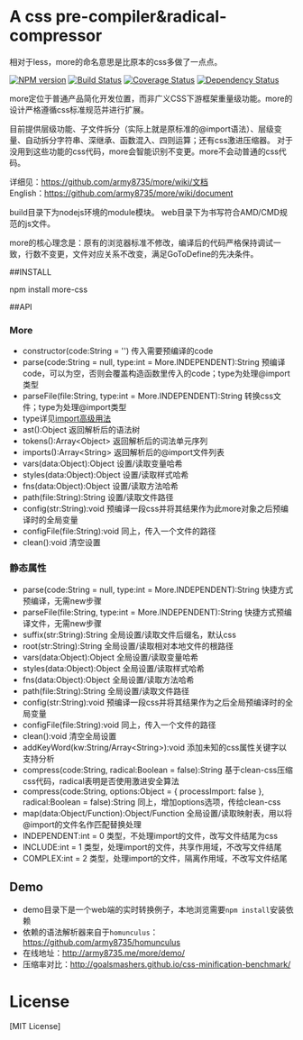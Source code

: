 A css pre-compiler&radical-compressor
====

相对于less，more的命名意思是比原本的css多做了一点点。

[![NPM version](https://badge.fury.io/js/more-css.png)](https://npmjs.org/package/more-css)
[![Build Status](https://travis-ci.org/army8735/more.svg?branch=master)](https://travis-ci.org/army8735/more)
[![Coverage Status](https://coveralls.io/repos/army8735/more/badge.png)](https://coveralls.io/r/army8735/more)
[![Dependency Status](https://david-dm.org/army8735/more.png)](https://david-dm.org/army8735/more)

more定位于普通产品简化开发位置，而非广义CSS下游框架重量级功能。more的设计严格遵循css标准规范并进行扩展。

目前提供层级功能、子文件拆分（实际上就是原标准的@import语法）、层级变量、自动拆分字符串、深继承、函数混入、四则运算；还有css激进压缩器。
对于没用到这些功能的css代码，more会智能识别不变更。more不会动普通的css代码。

详细见：https://github.com/army8735/more/wiki/文档<br/>
English：https://github.com/army8735/more/wiki/document

build目录下为nodejs环境的module模块。
web目录下为书写符合AMD/CMD规范的js文件。

more的核心理念是：原有的浏览器标准不修改，编译后的代码严格保持调试一致，行数不变更，文件对应关系不改变，满足GoToDefine的先决条件。

##INSTALL

npm install more-css

##API

### More
* constructor(code:String = '') 传入需要预编译的code
* parse(code:String = null, type:int = More.INDEPENDENT):String 预编译code，可以为空，否则会覆盖构造函数里传入的code；type为处理@import类型
* parseFile(file:String, type:int = More.INDEPENDENT):String 转换css文件；type为处理@import类型
 * type详见[import高级用法](https://github.com/army8735/more/wiki/%E6%96%87%E6%A1%A3#import高级用法)
* ast():Object 返回解析后的语法树
* tokens():Array\<Object> 返回解析后的词法单元序列
* imports():Array\<String> 返回解析后的@import文件列表
* vars(data:Object):Object 设置/读取变量哈希
* styles(data:Object):Object 设置/读取样式哈希
* fns(data:Object):Object 设置/读取方法哈希
* path(file:String):String 设置/读取文件路径
* config(str:String):void 预编译一段css并将其结果作为此more对象之后预编译时的全局变量
* configFile(file:String):void 同上，传入一个文件的路径
* clean():void 清空设置

### 静态属性
* parse(code:String = null, type:int = More.INDEPENDENT):String 快捷方式预编译，无需new步骤
* parseFile(file:String, type:int = More.INDEPENDENT):String 快捷方式预编译文件，无需new步骤
* suffix(str:String):String 全局设置/读取文件后缀名，默认css
* root(str:String):String 全局设置/读取相对本地文件的根路径
* vars(data:Object):Object 全局设置/读取变量哈希
* styles(data:Object):Object 全局设置/读取样式哈希
* fns(data:Object):Object 全局设置/读取方法哈希
* path(file:String):String 全局设置/读取文件路径
* config(str:String):void 预编译一段css并将其结果作为之后全局预编译时的全局变量
* configFile(file:String):void 同上，传入一个文件的路径
* clean():void 清空全局设置
* addKeyWord(kw:String/Array\<String>):void 添加未知的css属性关键字以支持分析
* compress(code:String, radical:Boolean = false):String 基于clean-css压缩css代码，radical表明是否使用激进安全算法
* compress(code:String, options:Object = { processImport: false }, radical:Boolean = false):String 同上，增加options选项，传给clean-css
* map(data:Object/Function):Object/Function 全局设置/读取映射表，用以将@import的文件名作匹配替换处理
* INDEPENDENT:int = 0 类型，不处理import的文件，改写文件结尾为css
* INCLUDE:int = 1 类型，处理import的文件，共享作用域，不改写文件结尾
* COMPLEX:int = 2 类型，处理import的文件，隔离作用域，不改写文件结尾

## Demo
* demo目录下是一个web端的实时转换例子，本地浏览需要`npm install`安装依赖
* 依赖的语法解析器来自于`homunculus`：https://github.com/army8735/homunculus
* 在线地址：http://army8735.me/more/demo/
* 压缩率对比：http://goalsmashers.github.io/css-minification-benchmark/

# License
[MIT License]
